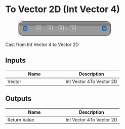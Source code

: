 # To Vector 2D (Int Vector 4)

<div align="left" data-full-width="false">

<figure><img src="../../../../api/Math/Conversions/To_Vector_2D_(Int_Vector_4).png" alt=""><figcaption></figcaption></figure>

</div>

Cast from Int Vector 4 to Vector 2D

## Inputs

<table><thead><tr><th width="170">Name</th><th>Description</th></tr></thead><tbody><tr><td>Vector</td><td>Int Vector 4To Vector 2D</td></tr></tbody></table>

## Outputs

<table><thead><tr><th width="170">Name</th><th>Description</th></tr></thead><tbody><tr><td>Return Value</td><td>Int Vector 4To Vector 2D</td></tr></tbody></table>
